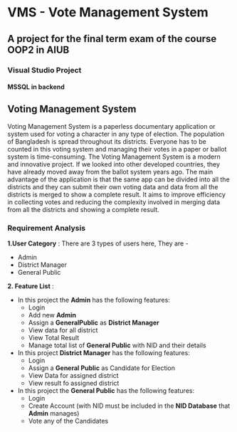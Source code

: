 # VMS - Vote Management System

## A project for the final term exam of the course OOP2 in AIUB

### Visual Studio Project
#### MSSQL in backend

## Voting Management System

Voting Management System is a paperless documentary application or system used for voting a character in any type of election. The population of Bangladesh is spread throughout its districts. Everyone has to be counted in this voting system and managing their votes in a paper or ballot system is time-consuming. The Voting Management System is a modern and innovative project. If we looked into other developed countries, they have already moved away from the ballot system years ago. The main advantage of the application is that the same app can be divided into all the districts and they can submit their own voting data and data from all the districts is merged to show a complete result. It aims to improve efficiency in collecting votes and reducing the complexity involved in merging data from all the districts and showing a complete result.


### **Requirement Analysis**

**1.User Category** :
There are 3 types of users here, They are -
* Admin
* District Manager
* General Public

**2. Feature List** :
* In this project the **Admin** has the following features:
  * Login
  * Add new **Admin**
  * Assign a **GeneralPublic** as **District Manager**
  * View data for all district
  * View Total Result
  * Manage total list of **General Public** with NID and their details
* In this project **District Manager** has the following features:
  * Login
  * Assign a **General Public** as Candidate for Election
  * View Data for assigned district
  * View result fo assigned district
* In this project the **General Public** has the following features:
  * Login
  * Create Account (with NID must be included in the **NID Database** that **Admin** manages)
  * Vote any of the Candidates